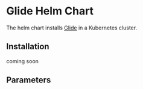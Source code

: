 # Glide Helm Chart

The helm chart installs [Glide](https://github.com/EinStack/glide/) in a Kubernetes cluster.

## Installation

coming soon

## Parameters

